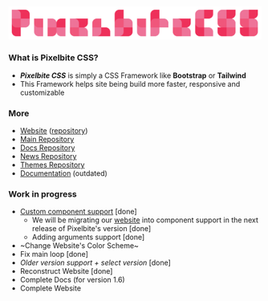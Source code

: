 <!--
![img](https://raw.githubusercontent.com/Pixelbite-CSS/.github/main/banner-yellow.png)
-->

![image](https://raw.githubusercontent.com/Pixelbite-CSS/.github/main/banner-yellow.png)

### What is Pixelbite CSS?
- ***Pixelbite CSS*** is simply a CSS Framework like **Bootstrap** or **Tailwind**
- This Framework helps site being build more faster, responsive and customizable

### More
- [Website](https://pixelbite-css.github.io) ([repository](https://github.com/Pixelbite-CSS/Pixelbite-CSS.github.io))
- [Main Repository](https://github.com/Pixelbite-CSS/pixelbite-css)
- [Docs Repository](https://github.com/Pixelbite-CSS/docs-repo)
- [News Repository](https://github.com/Pixelbite-CSS/news-repo)
- [Themes Repository](https://github.com/Pixelbite-CSS/themes)
- [Documentation](https://github.com/Pixelbite-CSS/.github/blob/main/profile/documentation.md) (outdated)


### Work in progress
- [Custom component support](https://github.com/Pixelbite-CSS/custom-component-test) [done]
  - We will be migrating our [website](https://pixelbite-css.github.io) into component support in the next release of Pixelbite's version [done]
  - Adding arguments support [done]
- ~Change Website's Color Scheme~
- Fix main loop [done]
- _Older version support + select version_ [done]
- Reconstruct Website [done]
- Complete Docs (for version 1.6)
- Complete Website
